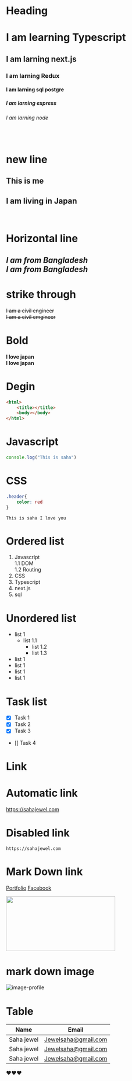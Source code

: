 # Heading
<!-- one # h1, two ## h2 ....... six # h6 -->
# I am learning Typescript
## I am larning next.js
### I am larning Redux
#### I am larning sql postgre
##### I am larning express
###### I am larning node   
 <br/>

# new line
<!-- space double to new line  and ---three dash for horizontal line -->
This is me  
---
I am living in Japan
---
<br/>


# Horizontal line
<!-- * or underscore die o italic likha jai -->
 *I am from Bangladesh*   
 _I am from Bangladesh_
---
# strike through
<!-- suru te and sheshe 2 ta kore ~~ tilda sign -->
<del>I am a civil engineer</del>  
~~I am a civil emgineer~~

# Bold
<!-- 2 ta kore ** or undeerscore sign surute and sheshe -->
**I love japan**  
__I love japan__

<!-- Multiple line code -->
# Degin
```html
<html>
    <title></title>
    <body></body>
</html>
```


# Javascript
```javascript
console.log("This is saha")
```
# CSS
```css
.header{
    color: red
}
```
<!-- single line code -->
`This is saha I love you
`
# Ordered list
1. Javascript  
    1.1 DOM  
    1.2 Routing
2. CSS
3. Typescript
4. next.js
5. sql

# Unordered list
- list 1    
  - list 1.1
    - list 1.2
    - list 1.3
- list 1
- list 1
- list 1
- list 1

# Task list

- [x] Task 1
- [x] Task 2
- [x] Task 3
- [] Task 4

<!-- link -->
# Link
# Automatic link
https://sahajewel.com
# Disabled link
`https://sahajewel.com`

# Mark Down link
[Portfolio][website]
[Facebook][facebook]

[website]: https://sahajewel.com
[facebook]: https://facebook.com

<img width="300 px" src="https://cdn.pixabay.com/photo/2018/08/04/11/30/draw-3583548_1280.png" height="150 px"/>

# mark down image

![image-profile](https://cdn.pixabay.com/photo/2018/08/04/11/30/draw-3583548_1280.png)
<br/>

<!-- table -->
# Table
|Name|Email|
|--|--|
|Saha jewel|Jewelsaha@gmail.com|
|Saha jewel|Jewelsaha@gmail.com|
|Saha jewel|Jewelsaha@gmail.com|
❤️❤️❤️

   

